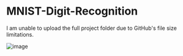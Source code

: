 # MNIST-Digit-Recognition

I am unable to upload the full project folder due to GitHub's file size limitations.

![image](https://github.com/user-attachments/assets/ac7b25a2-e436-43f2-ae9b-5f509d36dedf)
